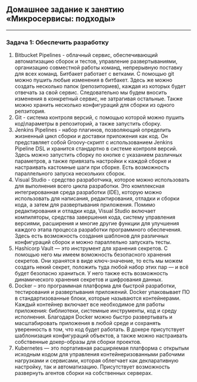## Домашнее задание к занятию «Микросервисы: подходы»
-----
### Задача 1: Обеспечить разработку
1. Bitbucket Pipelines - облачный сервис, обеспечивающий автоматизацию сборок и тестов, управление развертываниями, организацию совместной работы команд, непрерывную поставку для всех команд. Битбакет работает с ветками. С помощью git можно пушить любые изменения в битбакет. Здесь же можно создать несколько папок (репозиториев), каждая из которых будет отвечать за свой сервис. Следовательно мы будем вносить изменения в конкретный сервис, не затрагивая остальные. Также можно хранить несколько конфигураций для сборки из одного репзитория.
2. Git - система контроля версий, с помощью которой можно пушить код\параметры в репозиторий, а также запустить сборку.
3. Jenkins Pipelines - набор плагинов, позволяющий определить жизненный цикл сборки и доставки приложения как код. Он представляет собой Groovy-скрипт с использованием Jenkins Pipeline DSL и хранится стандартно в системе контроля версий. Здесь можно запустить сборку по кнопке с указанием различных параметров, а также привязать настройки к каждой сборке и настраивать кастомные шаги при сборке. Есть возможность параллельного запуска нескольких сборок.
4. Visual Studio - средство разработчика, которое можно использовать для выполнения всего цикла разработки. Это комплексная интегрированная среда разработки (IDE), которую можно использовать для написания, редактирования, отладки и сборки кода, а затем для развертывания приложения. Помимо редактирования и отладки кода, Visual Studio включает компиляторы, средства завершения кода, систему управления версиями, расширения и многие другие функции для улучшения каждого этапа процесса разработки программного обеспечения. Здесь есть возможность создания шаблонов для различных конфигураций сборок и можно параллельно запускать тесты.
5. Hashicorp Vault — это инструмент для хранения секретов. С помощью него мы имеем воможность безопасного хранения секретов. Они хранятся в виде ключ-значение, то есть мы можем создать некий секрет, положить туда любой набор этих пар — и всё будет безопасно храниться. У него также есть возможность динамического хранения секретов и шифрования данных.
6. Docker – это программная платформа для быстрой разработки, тестирования и развертывания приложений. Docker упаковывает ПО в стандартизованные блоки, которые называются контейнерами. Каждый контейнер включает все необходимое для работы приложения: библиотеки, системные инструменты, код и среду исполнения. Благодаря Docker можно быстро развертывать и масштабировать приложения в любой среде и сохранять уверенность в том, что код будет работать. В докере присутствует шаблонизация конфигураций объектов, а также можно настраивать собственные докер-образы для сборки проектов.
7. Kubernetes — это портативная расширяемая платформа с открытым исходным кодом для управления контейнеризованными рабочими нагрузками и сервисами, которая облегчает как декларативную настройку, так и автоматизацию. Присутствует возможность развернуть агентов сборки на собственных серверах.




